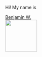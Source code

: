 Hi!
My name is

<div class="badge-base LI-profile-badge" data-locale="en_US" data-size="large" data-theme="dark" data-type="HORIZONTAL" data-vanity="benjamin-w-973136190" data-version="v1"><a class="badge-base__link LI-simple-link" href="https://www.linkedin.com/in/benjamin-w-973136190?trk=profile-badge">Benjamin W.</a></div>    


<div id="header" align="left">
  <img src="https://media.giphy.com/media/3kPDmoWdBpQPNhCnUG/giphy.gif" width="100"/>
</div>
